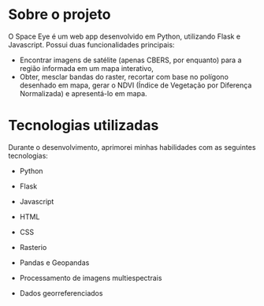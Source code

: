 # Sobre o projeto
O Space Eye é um web app desenvolvido em Python, utilizando Flask e Javascript. Possui duas funcionalidades principais:
- Encontrar imagens de satélite (apenas CBERS, por enquanto) para a região informada em um mapa interativo,
- Obter, mesclar bandas do raster, recortar com base no polígono desenhado em mapa, gerar o NDVI (Índice de Vegetação por Diferença Normalizada) e apresentá-lo em mapa.

# Tecnologias utilizadas
Durante o desenvolvimento, aprimorei minhas habilidades com as seguintes tecnologias:
- Python
- Flask
- Javascript

- HTML
- CSS

- Rasterio
- Pandas e Geopandas

- Processamento de imagens multiespectrais
- Dados georreferenciados

